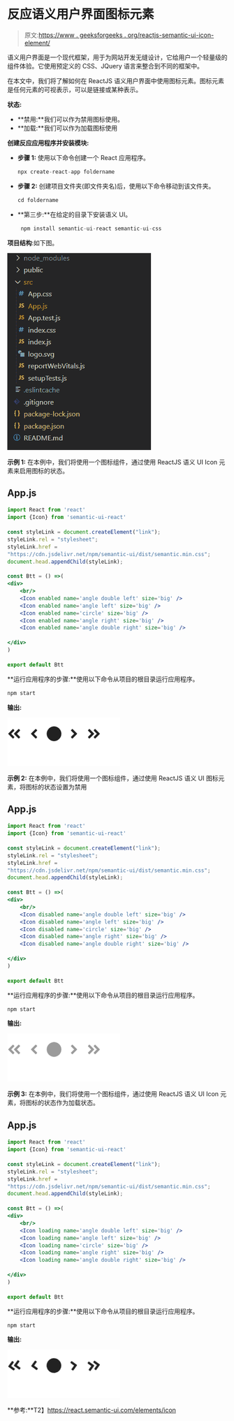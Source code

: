 # 反应语义用户界面图标元素

> 原文:[https://www . geeksforgeeks . org/reactjs-semantic-ui-icon-element/](https://www.geeksforgeeks.org/reactjs-semantic-ui-icon-element/)

语义用户界面是一个现代框架，用于为网站开发无缝设计，它给用户一个轻量级的组件体验。它使用预定义的 CSS、JQuery 语言来整合到不同的框架中。

在本文中，我们将了解如何在 ReactJS 语义用户界面中使用图标元素。图标元素是任何元素的可视表示，可以是链接或某种表示。

**状态:**

*   **禁用:**我们可以作为禁用图标使用。
*   **加载:**我们可以作为加载图标使用

**创建反应应用程序并安装模块:**

*   **步骤 1:** 使用以下命令创建一个 React 应用程序。

    ```jsx
    npx create-react-app foldername
    ```

*   **步骤 2:** 创建项目文件夹(即文件夹名)后，使用以下命令移动到该文件夹。

    ```jsx
    cd foldername
    ```

*   **第三步:**在给定的目录下安装语义 UI。

    ```jsx
     npm install semantic-ui-react semantic-ui-css
    ```

**项目结构**:如下图。

![](img/f04ae0d8b722a9fff0bd9bd138b29c23.png)

**示例 1:** 在本例中，我们将使用一个图标组件，通过使用 ReactJS 语义 UI Icon 元素来启用图标的状态。

## App.js

```jsx
import React from 'react'
import {Icon} from 'semantic-ui-react'

const styleLink = document.createElement("link");
styleLink.rel = "stylesheet";
styleLink.href = 
"https://cdn.jsdelivr.net/npm/semantic-ui/dist/semantic.min.css";
document.head.appendChild(styleLink);

const Btt = () =>( 
<div>
    <br/>
    <Icon enabled name='angle double left' size='big' />
    <Icon enabled name='angle left' size='big' />
    <Icon enabled name='circle' size='big' />
    <Icon enabled name='angle right' size='big' />
    <Icon enabled name='angle double right' size='big' />

</div>
)

export default Btt    
```

**运行应用程序的步骤:**使用以下命令从项目的根目录运行应用程序。

```jsx
npm start
```

**输出:**

![](img/2b26f02f4b29b4afdcbfa8254b04ab8f.png)

**示例 2:** 在本例中，我们将使用一个图标组件，通过使用 ReactJS 语义 UI 图标元素，将图标的状态设置为禁用

## App.js

```jsx
import React from 'react'
import {Icon} from 'semantic-ui-react'

const styleLink = document.createElement("link");
styleLink.rel = "stylesheet";
styleLink.href = 
"https://cdn.jsdelivr.net/npm/semantic-ui/dist/semantic.min.css";
document.head.appendChild(styleLink);

const Btt = () =>( 
<div>
    <br/>
    <Icon disabled name='angle double left' size='big' />
    <Icon disabled name='angle left' size='big' />
    <Icon disabled name='circle' size='big' />
    <Icon disabled name='angle right' size='big' />
    <Icon disabled name='angle double right' size='big' />

</div>
)

export default Btt    
```

**运行应用程序的步骤:**使用以下命令从项目的根目录运行应用程序。

```jsx
npm start
```

**输出:**

![](img/5028fdd8048d2d8ab69feb43627def69.png)

**示例 3:** 在本例中，我们将使用一个图标组件，通过使用 ReactJS 语义 UI Icon 元素，将图标的状态作为加载状态。

## App.js

```jsx
import React from 'react'
import {Icon} from 'semantic-ui-react'

const styleLink = document.createElement("link");
styleLink.rel = "stylesheet";
styleLink.href = 
"https://cdn.jsdelivr.net/npm/semantic-ui/dist/semantic.min.css";
document.head.appendChild(styleLink);

const Btt = () =>( 
<div>
    <br/>
    <Icon loading name='angle double left' size='big' />
    <Icon loading name='angle left' size='big' />
    <Icon loading name='circle' size='big' />
    <Icon loading name='angle right' size='big' />
    <Icon loading name='angle double right' size='big' />

</div>
)

export default Btt    
```

**运行应用程序的步骤:**使用以下命令从项目的根目录运行应用程序。

```jsx
npm start
```

**输出:**

![](img/d70337521ff940b97fed80900f306596.png)

**参考:**T2】https://react.semantic-ui.com/elements/icon